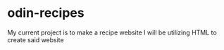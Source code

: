 # odin-recipes

My current project is to make a recipe website
I will be utilizing HTML to create said website
